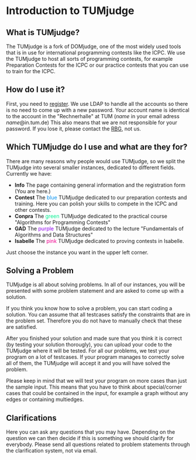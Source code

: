 # Introduction to TUMjudge

## What is TUMjudge?

The TUMjudge is a fork of DOMjudge, one of the most widely used tools that is in use for international programming contests like the ICPC.
We use the TUMjudge to host all sorts of programming contests, for example Preparation Contests for the ICPC or our practice contests that you can use to train for the ICPC. 

## How do I use it?

First, you need to [register](https://judge.in.tum.de/main/).
We use LDAP to handle all the accounts so there is no need to come up with a new password.
Your account name is identical to the account in the "Rechnerhalle" at TUM (*name* in your email adress *name*@in.tum.de)
This also means that we are not responsible for your password. If you lose it, please contact the [RBG](http://www.in.tum.de/rbg.html), not us.

## Which TUMjudge do I use and what are they for?

There are many reasons why people would use TUMjudge, so we split the TUMjudge into several smaller instances, dedicated to different fields. Currently we have:

- **Info** The page containing general information and the registration form (You are here.)
- **Contest** The <font color="#0090f0">blue</font> TUMjudge dedicated to our preparation contests and training. Here you can polish your skills to compete in the ICPC and other contests.
- **Conpra** The <font color="#00f090">green</font> TUMjudge dedicated to the practical course "Algorithms for Programming Contests"
- **GAD** The <font color="#9000f0">purple</font> TUMjudge dedicated to the lecture "Fundamentals of Algorithms and Data Structures"
- **Isabelle** The <font color="#f00090">pink</font> TUMjudge dedicated to proving contests in Isabelle. 

Just choose the instance you want in the upper left corner.

## Solving a Problem
TUMjudge is all about solving problems. In all of our instances, you will be presented with some problem statement and are asked to come up with a solution.

If you think you know how to solve a problem, you can start coding a solution.
You can assume that all testcases satisfy the constraints that are in the problem set.
Therefore you do not have to manually check that these are satisfied.

After you finished your solution and made sure that you think it is correct (by testing your solution thorougly), you can upload your code to the TUMjudge where it will be tested.
For all our problems, we test your program on a lot of testcases. If your program manages to correctly solve all of them, the TUMjudge will accept it and you will have solved the problem.

Please keep in mind that we will test your program on more cases than just the sample input.
This means that you have to think about special/corner cases that could be contained in the input, for example a graph without any edges or containing multiedges.

## Clarifications
Here you can ask any questions that you may have.
Depending on the question we can then decide if this is something we should clarify for everybody.
Please send all questions related to problem statements through the clarification system, not via email. 
